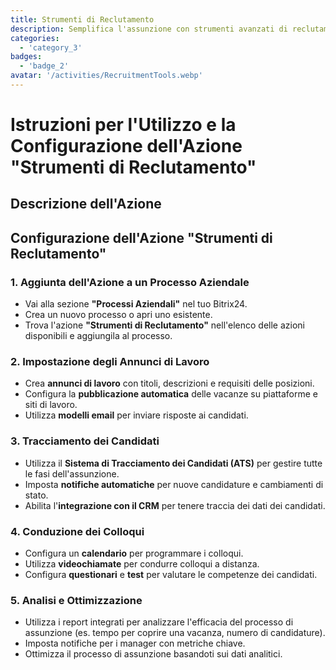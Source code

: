 ```yaml
---
title: Strumenti di Reclutamento
description: Semplifica l'assunzione con strumenti avanzati di reclutamento e tracciamento dei candidati.
categories: 
  - 'category_3'
badges: 
  - 'badge_2'
avatar: '/activities/RecruitmentTools.webp'
---
```

# Istruzioni per l'Utilizzo e la Configurazione dell'Azione "Strumenti di Reclutamento"

## Descrizione dell'Azione

## **Configurazione dell'Azione "Strumenti di Reclutamento"**

### 1. Aggiunta dell'Azione a un Processo Aziendale
- Vai alla sezione **"Processi Aziendali"** nel tuo Bitrix24.
- Crea un nuovo processo o apri uno esistente.
- Trova l'azione **"Strumenti di Reclutamento"** nell'elenco delle azioni disponibili e aggiungila al processo.

### 2. Impostazione degli Annunci di Lavoro
- Crea **annunci di lavoro** con titoli, descrizioni e requisiti delle posizioni.
- Configura la **pubblicazione automatica** delle vacanze su piattaforme e siti di lavoro.
- Utilizza **modelli email** per inviare risposte ai candidati.

### 3. Tracciamento dei Candidati
- Utilizza il **Sistema di Tracciamento dei Candidati (ATS)** per gestire tutte le fasi dell'assunzione.
- Imposta **notifiche automatiche** per nuove candidature e cambiamenti di stato.
- Abilita l'**integrazione con il CRM** per tenere traccia dei dati dei candidati.

### 4. Conduzione dei Colloqui
- Configura un **calendario** per programmare i colloqui.
- Utilizza **videochiamate** per condurre colloqui a distanza.
- Configura **questionari** e **test** per valutare le competenze dei candidati.

### 5. Analisi e Ottimizzazione
- Utilizza i report integrati per analizzare l'efficacia del processo di assunzione (es. tempo per coprire una vacanza, numero di candidature).
- Imposta notifiche per i manager con metriche chiave.
- Ottimizza il processo di assunzione basandoti sui dati analitici.